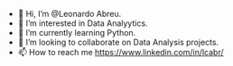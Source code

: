 - 👋 Hi, I’m @Leonardo Abreu.
- 👀 I’m interested in Data Analyytics.
- 🌱 I’m currently learning Python.
- 💞️ I’m looking to collaborate on Data Analysis projects.
- 📫 How to reach me https://www.linkedin.com/in/lcabr/

<!---
lcabrp/lcabrp is a ✨ special ✨ repository because its `README.md` (this file) appears on your GitHub profile.
You can click the Preview link to take a look at your changes.
--->
